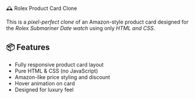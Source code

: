 🕰 Rolex Product Card Clone

This is a *pixel-perfect clone* of an Amazon-style product card designed for the *Rolex Submariner Date watch* using only *HTML and CSS*.



## 📦 Features

- Fully responsive product card layout
- Pure HTML & CSS (no JavaScript)
- Amazon-like price styling and discount
- Hover animation on card
- Designed for luxury feel
